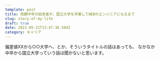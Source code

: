 ```yaml
---
template: post
title: 両親中卒の田舎者が、国立大学を卒業してWEBのエンジニアになるまで
slug: story-of-my-life
draft: true
date: 2021-05-21T13:47:36.504Z
category: キャリア
---
```

偏差値XXから○○大学へ、とか、そういうタイトルの話はあっても、
なかなか中卒から国立大学っていう話は聞かないと思います。  